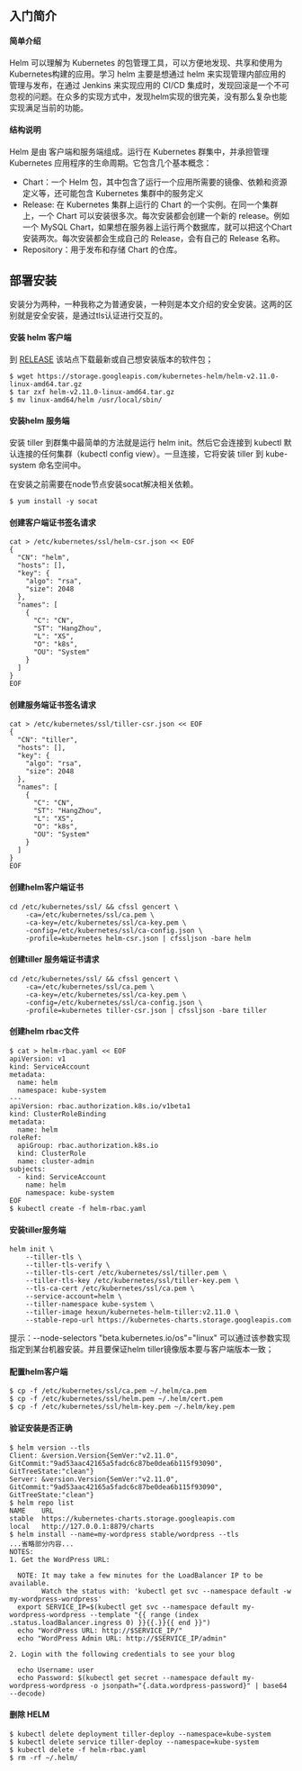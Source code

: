 ## 入门简介
#### 简单介绍
Helm 可以理解为 Kubernetes 的包管理工具，可以方便地发现、共享和使用为Kubernetes构建的应用。学习 helm 主要是想通过 helm 来实现管理内部应用的管理与发布，在通过 Jenkins 来实现应用的 CI/CD 集成时，发现回滚是一个不可忽视的问题。在众多的实现方式中，发现helm实现的很完美，没有那么复杂也能实现满足当前的功能。

#### 结构说明
Helm 是由 客户端和服务端组成。运行在 Kubernetes 群集中，并承担管理 Kubernetes 应用程序的生命周期。它包含几个基本概念：  

- Chart：一个 Helm 包，其中包含了运行一个应用所需要的镜像、依赖和资源定义等，还可能包含 Kubernetes 集群中的服务定义
- Release: 在 Kubernetes 集群上运行的 Chart 的一个实例。在同一个集群上，一个 Chart
  可以安装很多次。每次安装都会创建一个新的 release。例如一个 MySQL Chart，如果想在服务器上运行两个数据库，就可以把这个Chart 安装两次。每次安装都会生成自己的 Release，会有自己的 Release 名称。
- Repository：用于发布和存储 Chart 的仓库。

## 部署安装
安装分为两种，一种我称之为普通安装，一种则是本文介绍的安全安装。这两的区别就是安全安装，是通过tls认证进行交互的。

#### 安装 helm 客户端

到 [RELEASE][1] 该站点下载最新或自己想安装版本的软件包；

```shell
$ wget https://storage.googleapis.com/kubernetes-helm/helm-v2.11.0-linux-amd64.tar.gz
$ tar zxf helm-v2.11.0-linux-amd64.tar.gz
$ mv linux-amd64/helm /usr/local/sbin/
```

#### 安装helm 服务端

安装 tiller 到群集中最简单的方法就是运行 helm init。然后它会连接到 kubectl 默认连接的任何集群（kubectl config view）。一旦连接，它将安装 tiller 到 kube-system 命名空间中。

在安装之前需要在node节点安装socat解决相关依赖。

```shell
$ yum install -y socat
```

#### 创建客户端证书签名请求

```shell
cat > /etc/kubernetes/ssl/helm-csr.json << EOF
{
  "CN": "helm",
  "hosts": [],
  "key": {
    "algo": "rsa",
    "size": 2048
  },
  "names": [
    {
      "C": "CN",
      "ST": "HangZhou",
      "L": "XS",
      "O": "k8s",
      "OU": "System"
    }
  ]
} 
EOF
```
#### 创建服务端证书签名请求
```
cat > /etc/kubernetes/ssl/tiller-csr.json << EOF
{
  "CN": "tiller",
  "hosts": [],
  "key": {
    "algo": "rsa",
    "size": 2048
  },
  "names": [
    {
      "C": "CN",
      "ST": "HangZhou",
      "L": "XS",
      "O": "k8s",
      "OU": "System"
    }
  ]
}
EOF
```
#### 创建helm客户端证书
```
cd /etc/kubernetes/ssl/ && cfssl gencert \
    -ca=/etc/kubernetes/ssl/ca.pem \
    -ca-key=/etc/kubernetes/ssl/ca-key.pem \
    -config=/etc/kubernetes/ssl/ca-config.json \
    -profile=kubernetes helm-csr.json | cfssljson -bare helm
```
#### 创建tiller 服务端证书请求
```
cd /etc/kubernetes/ssl/ && cfssl gencert \
    -ca=/etc/kubernetes/ssl/ca.pem \
    -ca-key=/etc/kubernetes/ssl/ca-key.pem \
    -config=/etc/kubernetes/ssl/ca-config.json \
    -profile=kubernetes tiller-csr.json | cfssljson -bare tiller
```
#### 创建helm rbac文件
```
$ cat > helm-rbac.yaml << EOF
apiVersion: v1
kind: ServiceAccount
metadata:
  name: helm
  namespace: kube-system
---
apiVersion: rbac.authorization.k8s.io/v1beta1
kind: ClusterRoleBinding
metadata:
  name: helm
roleRef:
  apiGroup: rbac.authorization.k8s.io
  kind: ClusterRole
  name: cluster-admin
subjects:
  - kind: ServiceAccount
    name: helm
    namespace: kube-system
EOF
$ kubectl create -f helm-rbac.yaml
```
#### 安装tiller服务端
```
helm init \
    --tiller-tls \
    --tiller-tls-verify \
    --tiller-tls-cert /etc/kubernetes/ssl/tiller.pem \
    --tiller-tls-key /etc/kubernetes/ssl/tiller-key.pem \
    --tls-ca-cert /etc/kubernetes/ssl/ca.pem \
    --service-account=helm \
    --tiller-namespace kube-system \
    --tiller-image hexun/kubernetes-helm-tiller:v2.11.0 \
    --stable-repo-url https://kubernetes-charts.storage.googleapis.com
```
提示：--node-selectors "beta.kubernetes.io/os"="linux" 可以通过该参数实现指定到某台机器安装。并且要保证helm tiller镜像版本要与客户端版本一致；
#### 配置helm客户端
```
$ cp -f /etc/kubernetes/ssl/ca.pem ~/.helm/ca.pem
$ cp -f /etc/kubernetes/ssl/helm.pem ~/.helm/cert.pem
$ cp -f /etc/kubernetes/ssl/helm-key.pem ~/.helm/key.pem
```
#### 验证安装是否正确
```
$ helm version --tls
Client: &version.Version{SemVer:"v2.11.0", GitCommit:"9ad53aac42165a5fadc6c87be0dea6b115f93090", GitTreeState:"clean"}
Server: &version.Version{SemVer:"v2.11.0", GitCommit:"9ad53aac42165a5fadc6c87be0dea6b115f93090", GitTreeState:"clean"}
$ helm repo list
NAME  	URL                                             
stable	https://kubernetes-charts.storage.googleapis.com
local 	http://127.0.0.1:8879/charts
$ helm install --name=my-wordpress stable/wordpress --tls
...省略部分内容...
NOTES:
1. Get the WordPress URL:

  NOTE: It may take a few minutes for the LoadBalancer IP to be available.
        Watch the status with: 'kubectl get svc --namespace default -w my-wordpress-wordpress'
  export SERVICE_IP=$(kubectl get svc --namespace default my-wordpress-wordpress --template "{{ range (index .status.loadBalancer.ingress 0) }}{{.}}{{ end }}")
  echo "WordPress URL: http://$SERVICE_IP/"
  echo "WordPress Admin URL: http://$SERVICE_IP/admin"

2. Login with the following credentials to see your blog

  echo Username: user
  echo Password: $(kubectl get secret --namespace default my-wordpress-wordpress -o jsonpath="{.data.wordpress-password}" | base64 --decode)

```
#### 删除 HELM
```
$ kubectl delete deployment tiller-deploy --namespace=kube-system
$ kubectl delete service tiller-deploy --namespace=kube-system
$ kubectl delete -f helm-rbac.yaml
$ rm -rf ~/.helm/
```
[1]: https://github.com/helm/helm/releases

